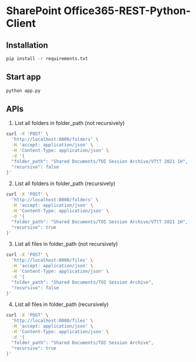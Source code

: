 # SharePoint Office365-REST-Python-Client

## Installation

```bash
pip install -r requirements.txt
```

## Start app

```bash
python app.py
```

## APIs

1. List all folders in folder_path (not recursively)

```bash
curl -X 'POST' \
  'http://localhost:8000/folders' \
  -H 'accept: application/json' \
  -H 'Content-Type: application/json' \
  -d '{
  "folder_path": "Shared Documents/TOI Session Archive/VTtT 2021 1H",
  "recursive": false
}'
```

2. List all folders in folder_path (recursively)

```bash
curl -X 'POST' \
  'http://localhost:8000/folders' \
  -H 'accept: application/json' \
  -H 'Content-Type: application/json' \
  -d '{
  "folder_path": "Shared Documents/TOI Session Archive/VTtT 2021 1H",
  "recursive": true
}'
```

3. List all files in folder_path (not recursively)

```bash
curl -X 'POST' \
  'http://localhost:8000/files' \
  -H 'accept: application/json' \
  -H 'Content-Type: application/json' \
  -d '{
  "folder_path": "Shared Documents/TOI Session Archive",
  "recursive": false
}'
```

4. List all files in folder_path (recursively)

```bash
curl -X 'POST' \
  'http://localhost:8000/files' \
  -H 'accept: application/json' \
  -H 'Content-Type: application/json' \
  -d '{
  "folder_path": "Shared Documents/TOI Session Archive",
  "recursive": true
}'
```